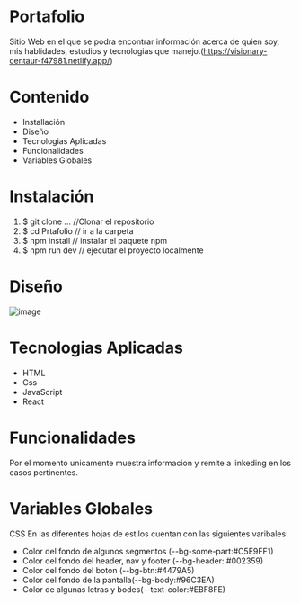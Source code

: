 # Portafolio
Sitio Web en el que se podra encontrar información acerca de quien soy, mis hablidades, estudios y tecnologias que manejo.(https://visionary-centaur-f47981.netlify.app/)

# Contenido
* Installación
* Diseño
* Tecnologias Aplicadas
* Funcionalidades
* Variables Globales


# Instalación
1. $ git clone ... //Clonar el repositorio
2. $ cd Prtafolio   // ir a la carpeta
3. $ npm install       // instalar el paquete npm
4. $ npm run dev // ejecutar el proyecto localmente

# Diseño
![image](https://user-images.githubusercontent.com/117925498/209231377-3f0d6416-5529-4f70-b241-c19f7c0a02af.png)

# Tecnologias Aplicadas
* HTML
* Css
* JavaScript
* React

# Funcionalidades
Por el momento unicamente muestra informacion y remite a linkeding en los casos pertinentes.

# Variables Globales
CSS
En las diferentes hojas de estilos cuentan con las siguientes varibales:

* Color del fondo de algunos segmentos (--bg-some-part:#C5E9FF1)
* Color del fondo del header, nav y footer (--bg-header: #002359)
* Color del fondo del boton (--bg-btn:#4479A5)
* Color del fondo de la pantalla(--bg-body:#96C3EA)
* Color de algunas letras y bodes(--text-color:#EBF8FE)


